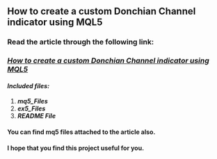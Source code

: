 ## How to create a custom Donchian Channel indicator using MQL5
### Read the article through the following link:
### ***[How to create a custom Donchian Channel indicator using MQL5](https://www.mql5.com/en/articles/12711)***
#### ***Included files:***
1. ***mq5_Files***
2. ***ex5_Files***
3. ***README File***
#### You can find mq5 files attached to the article also.

#### I hope that you find this project useful for you.
